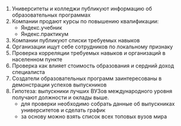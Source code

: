 1. Университеты и колледжи публикуют информацию об образовательных программах
2. Компании продают курсы по повышению квалификации:
    - Яндекс.учебник
    - Яндекс.практикум
3. Компании публикуют списки требуемых навыков
4. Организации ищут себе сотрудников по локальному признаку
5. Проверка корреляции требуемых навыков и организаций в населенном пункте
6. Проверка как влияет стоимость образования и сердний доход специалиста
7. Создатели образовательных программ заинтересованы в демонстрации успехов выпускников
8. Гипотеза: выпускники лучших ВУЗов международного уровня получают должности и оклады выше.
    - для проверки необходимо собрать данные об выпускниках университетов и сделать график
    - за основу можно взять список всех топовых вузов мира